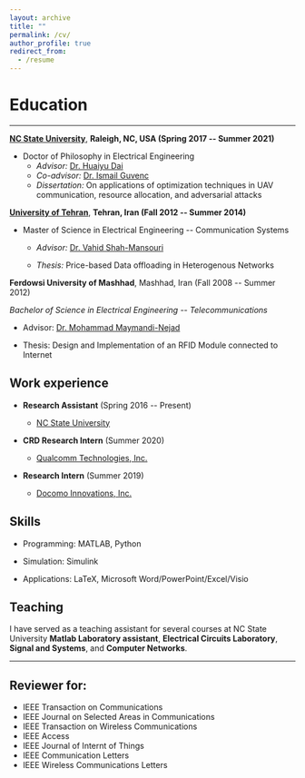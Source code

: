 ```yaml
---
layout: archive
title: ""
permalink: /cv/
author_profile: true
redirect_from:
  - /resume
---
```




# Education   
-----------
[**NC State University**](https://www.ncsu.edu/), **Raleigh, NC, USA (Spring 2017 -- Summer 2021)**

* Doctor of Philosophy in Electrical Engineering
    * _Advisor:_ [Dr. Huaiyu Dai](https://people.engr.ncsu.edu/hdai/)
    * _Co-advisor:_ [Dr. Ismail Guvenc](https://sites.google.com/site/iguvenc/)
    * _Dissertation:_ On applications of optimization techniques in UAV communication, resource allocation, and adversarial attacks




[**University of Tehran**](https://ut.ac.ir/en), **Tehran, Iran (Fall 2012 -- Summer 2014)**

* Master of Science in Electrical Engineering -- Communication Systems

    * _Advisor:_ [Dr. Vahid Shah-Mansouri](https://scholar.google.ca/citations?user=EbkCWiEAAAAJ&hl=en)

    * _Thesis:_ Price-based Data offloading in Heterogenous Networks

**Ferdowsi University of Mashhad**, Mashhad, Iran (Fall 2008 -- Summer 2012)

*Bachelor of Science in Electrical Engineering -- Telecommunications*

* Advisor: [Dr. Mohammad Maymandi-Nejad](https://scholar.google.com/citations?user=8Jn21fsAAAAJ&hl=en)

* Thesis: Design and Implementation of an RFID Module connected to Internet


Work experience
-----------
* **Research Assistant** (Spring 2016 -- Present)
  * [NC State University](https://www.ncsu.edu/)

* **CRD Research Intern** (Summer 2020)
  * [Qualcomm Technologies, Inc.](https://www.qualcomm.com)
  
* **Research Intern** (Summer 2019)
  * [Docomo Innovations, Inc.](https://www.docomoinnovations.com/)
  
Skills
-----------
* Programming: MATLAB, Python

* Simulation: Simulink

* Applications: LaTeX, Microsoft Word/PowerPoint/Excel/Visio  


Teaching
-----------
I have served as a teaching assistant for several courses at NC State University   **Matlab Laboratory assistant**, **Electrical Circuits Laboratory**, **Signal and Systems**, and **Computer Networks**.


----
## Reviewer for:

- IEEE Transaction on Communications
- IEEE Journal on Selected Areas in Communications
- IEEE Transaction on Wireless Communications
- IEEE Access
- IEEE Journal of Internt of Things
- IEEE Communication Letters
- IEEE Wireless Communications Letters

